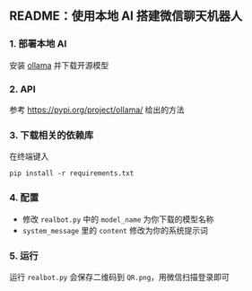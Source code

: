 ## README：使用本地 AI 搭建微信聊天机器人

### 1. 部署本地 AI
安装 [ollama](https://ollama.com/) 并下载开源模型
### 2. API
参考 https://pypi.org/project/ollama/ 给出的方法
### 3. 下载相关的依赖库
在终端键入
```
pip install -r requirements.txt
```
### 4. 配置
- 修改 `realbot.py` 中的 `model_name` 为你下载的模型名称
- `system_message` 里的 `content` 修改为你的系统提示词
### 5. 运行
运行 `realbot.py` 会保存二维码到 `QR.png`，用微信扫描登录即可
